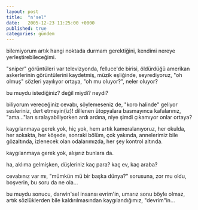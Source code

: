 ```yaml
---
layout: post
title:  "n'sel"
date:   2005-12-23 11:25:00 +0000
published: true
categories: gündem
---
```


bilemiyorum artık hangi noktada durmam gerektiğini, kendimi nereye yerleştirebileceğimi.

"sniper" görüntüleri var televizyonda, felluce'de birisi, öldürdüğü amerikan askerlerinin görüntülerini kaydetmiş, müzik eşliğinde, seyrediyoruz, "oh olmuş" sözleri yayılıyor ortaya, "oh mu oluyor?", neler oluyor?

bu muydu istediğiniz? değil miydi? neydi?

biliyorum vereceğiniz cevabı, söylemeseniz de, "koro halinde" geliyor sesleriniz, dert etmeyin(iz)!
dillenen ütopyalara basmayınca kafalarınız, "ama..."ları sıralayabiliyorken ardı ardına, niye şimdi çıkamıyor onlar ortaya?

kaygılanmaya gerek yok, hiç yok, hem artık kameralanıyoruz, her okulda, her sokakta, her köşede, sonraki bölüm, çok yakında, annelerimiz bile gözaltında, izlenecek olan odalarımızda, her şey kontrol altında.

kaygılanmaya gerek yok, alışırız bunlara da.

ha, aklıma gelmişken, düşleriniz kaç para? kaç ev, kaç araba?

cevabınız var mı, "mümkün mü bir başka dünya?" sorusuna, zor mu oldu, boşverin, bu soru da ne ola...

bu muydu sonucu, darwin'sel insansı evrim'in, umarız sonu böyle olmaz, artık sözlüklerden bile kaldırılmasından kaygılandığımız, "devrim"in...
